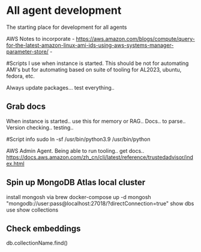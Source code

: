# All agent development
The starting place for development for all agents

AWS Notes to incorporate -
https://aws.amazon.com/blogs/compute/query-for-the-latest-amazon-linux-ami-ids-using-aws-systems-manager-parameter-store/ -

#Scripts I use when instance is started. This should be not for automating AMI's but for automating based on suite of tooling for AL2023, ubuntu, fedora, etc.

Always update packages... test everything..
## Grab docs 
When instance is started.. use this for memory or RAG..
Docs.. to parse..
Version checking.. testing..

#Script info
sudo ln -sf /usr/bin/python3.9 /usr/bin/python

AWS Admin Agent.
Being able to run tooling.. get docs.. 
https://docs.aws.amazon.com/zh_cn/cli/latest/reference/trustedadvisor/index.html


## Spin up MongoDB Atlas local cluster
install mongosh via brew 
docker-compose up -d
mongosh "mongodb://user:pass@localhost:27018/?directConnection=true"
show dbs
use <db name>
show collections
## Check embeddings
db.collectionName.find()